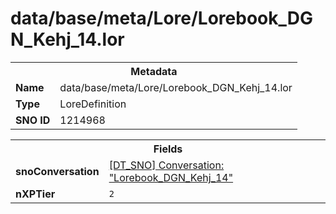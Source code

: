 <h1>data/base/meta/Lore/Lorebook_DGN_Kehj_14.lor</h1><table><tr><th colspan="100%">Metadata</th></tr><tr><td><b>Name</b></td><td>data/base/meta/Lore/Lorebook_DGN_Kehj_14.lor</td></tr><tr><td><b>Type</b></td><td>LoreDefinition</td></tr><tr><td><b>SNO ID</b></td><td>1214968</td></tr></table>

<table><tr><th colspan="100%">Fields</th></tr><tr><td><b>snoConversation</b></td><td><a href="..\Conversation\Lorebook_DGN_Kehj_14.cnv">[DT_SNO] Conversation: "Lorebook_DGN_Kehj_14"</a></td></tr><tr><td><b>nXPTier</b></td><td><code>2</code></td></tr></table>

